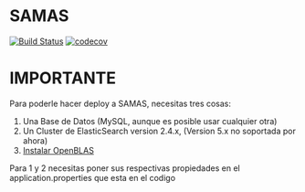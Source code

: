 SAMAS
=====

[![Build Status](https://travis-ci.com/neftalyluis/samas.svg?token=yVhq9gzNMCPefShFMz7P&branch=master)](https://travis-ci.com/neftalyluis/samas)
[![codecov](https://codecov.io/gh/neftalyluis/samas/branch/master/graph/badge.svg?token=yBp1PBTDnD)](https://codecov.io/gh/neftalyluis/samas)


# IMPORTANTE
Para poderle hacer deploy a SAMAS, necesitas tres cosas:

1. Una Base de Datos (MySQL, aunque es posible usar cualquier otra)
2. Un Cluster de ElasticSearch version 2.4.x, (Version 5.x no soportada por ahora)
3. [Instalar OpenBLAS](https://github.com/xianyi/OpenBLAS)

Para 1 y 2 necesitas poner sus respectivas propiedades en el application.properties que esta en el codigo
